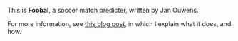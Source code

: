 This is **Foobal**, a soccer match predicter, written by Jan Ouwens.

For more information, see [this blog post](http://www.jqno.nl/post/2012/09/11/foobal-predicting-soccer-matches-with-scala-and-drools/), in which I explain what it does, and how.
